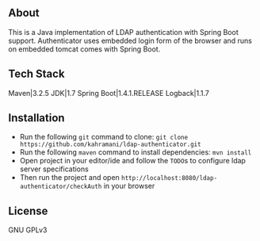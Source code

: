 ## About
This is a Java implementation of LDAP authentication with Spring Boot support. Authenticator uses embedded login form of the browser and runs on embedded tomcat comes with Spring Boot.

## Tech Stack
Maven|3.2.5
JDK|1.7
Spring Boot|1.4.1.RELEASE
Logback|1.1.7  

## Installation
* Run the following `git` command to clone: `git clone https://github.com/kahramani/ldap-authenticator.git`
* Run the following `maven` command to install dependencies: `mvn install`
* Open project in your editor/ide and follow the `TODO`s to configure ldap server specifications
* Then run the project and open `http://localhost:8080/ldap-authenticator/checkAuth` in your browser

## License
GNU GPLv3
